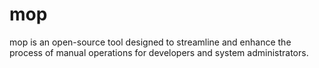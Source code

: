 # mop
mop is an open-source tool designed to streamline and enhance the process of manual operations for developers and system administrators.
